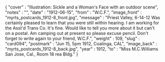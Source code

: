 {
  "cover" : "Illustration: Sickle and a Woman's Face with an outdoor scene",
  "notes" : "",
  "date" : "1912-06-15",
  "from" : "W.C.F.",
  "image_front" : "myrts_postcards_1912-8_front.jpg",
  "message" : "Priest Valley, 6-14-12 Was certainly pleased to learn that you were still within hearing. I am working for the Asst'd Trans Co. It's fine. Would like to tell you more about it but can't on a postal. Am camping out at present so please excuse pencil. Don't forget to write again to your friend, W.C.F.",
  "weight" : 109,
  "slug" : "card094",
  "postmark" : "Jun 15, 5pm 1912, Coalinga, CAL",
  "image_back" : "myrts_postcards_1912-8_back.jpg",
  "year" : 1912,
  "to" : "Miss M.C.Williams<br> San Jose, Cal., Room 18 rea Bldg."
}
